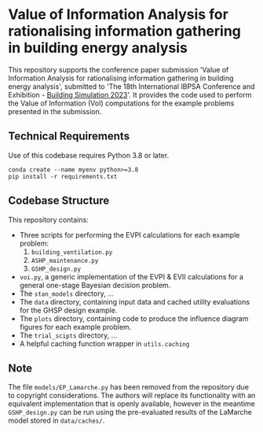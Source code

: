 # Value of Information Analysis for rationalising information gathering in building energy analysis

This repository supports the conference paper submission 'Value of Information Analysis for rationalising information gathering in building energy analysis', submitted to 'The 18th International IBPSA Conference and Exhibition - [Building Simulation 2023](https://bs2023.org/index)'. It provides the code used to perform the Value of Information (VoI) computations for the example problems presented in the submission.

## Technical Requirements

Use of this codebase requires Python 3.8 or later.

```
conda create --name myenv python>=3.8
pip install -r requirements.txt
```

## Codebase Structure

This repository contains:

- Three scripts for performing the EVPI calculations for each example problem:
    1. `building_ventilation.py`
    2. `ASHP_maintenance.py`
    3. `GSHP_design.py`
- `voi.py`, a generic implementation of the EVPI & EVII calculations for a general one-stage Bayesian decision problem.
- The `stan_models` directory, ...
- The `data` directory, containing input data and cached utility evaluations for the GHSP design example.
- The `plots` directory, containing code to produce the influence diagram figures for each example problem.
- The `trial_scipts` directory, ...
- A helpful caching function wrapper in `utils.caching`

## Note

The file `models/EP_Lamarche.py` has been removed from the repository due to copyright considerations. The authors will replace its functionality with an equivalent implementation that is openly available, however in the meantime `GSHP_design.py` can be run using the pre-evaluated results of the LaMarche model stored in `data/caches/`.